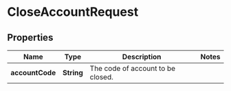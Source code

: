 

# CloseAccountRequest


## Properties

| Name | Type | Description | Notes |
|------------ | ------------- | ------------- | -------------|
|**accountCode** | **String** | The code of account to be closed. |  |



